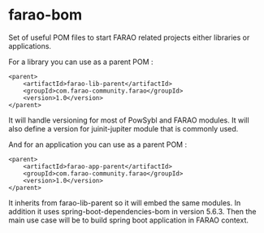 # farao-bom

Set of useful POM files to start FARAO related projects either libraries or applications.

For a library you can use as a parent POM :

```
<parent>
    <artifactId>farao-lib-parent</artifactId>
    <groupId>com.farao-community.farao</groupId>
    <version>1.0</version>
</parent>
```
It will handle versioning for most of PowSybl and FARAO modules. It will also define a version for juinit-jupiter module that is commonly used.

And for an application you can use as a parent POM :

```
<parent>
    <artifactId>farao-app-parent</artifactId>
    <groupId>com.farao-community.farao</groupId>
    <version>1.0</version>
</parent>
```
It inherits from farao-lib-parent so it will embed the same modules. In addition it uses spring-boot-dependencies-bom in version 5.6.3. Then the main use case will be to build spring boot application in FARAO context. 